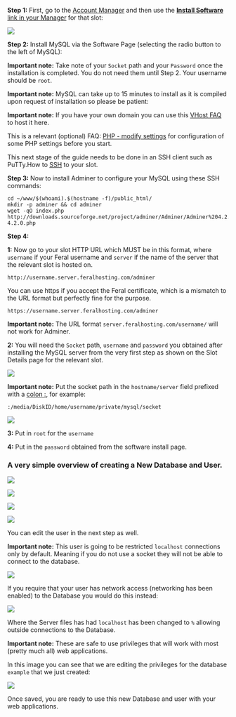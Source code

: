 
**Step 1:** First, go to the [Account Manager](https://www.feralhosting.com/manager/) and then use the [**Install Software** link in your Manager](https://www.feralhosting.com/manager/) for that slot:

![](https://raw.github.com/feralhosting/feralfilehosting/master/Feral%20Wiki/0%20Generic/installmysql.png)

**Step 2:** Install MySQL via the Software Page (selecting the radio button to the left of MySQL):

**Important note:** Take note of your `Socket` path and your `Password` once the installation is completed. You do not need them until Step 2. Your username should be `root`.

**Important note:** MySQL can take up to 15 minutes to install as it is compiled upon request of installation so please be patient:

**Important note:** If you have your own domain you can use this [VHost FAQ](https://www.feralhosting.com/faq/view?question=52) to host it here.

This is a relevant (optional) FAQ: [PHP - modify settings](https://www.feralhosting.com/faq/view?question=213) for configuration of some PHP settings before you start.

This next stage of the guide needs to be done in an SSH client such as PuTTy.How to [SSH](https://www.feralhosting.com/faq/view?question=12) to your slot.

**Step 3:** Now to install Adminer to configure your MySQL using these SSH commands:

~~~
cd ~/www/$(whoami).$(hostname -f)/public_html/
mkdir -p adminer && cd adminer
wget -qO index.php http://downloads.sourceforge.net/project/adminer/Adminer/Adminer%204.2.0/adminer-4.2.0.php
~~~

**Step 4:**


**1:** Now go to your slot HTTP URL which MUST be in this format, where `username` if your Feral username and `server` if the name of the server that the relevant slot is hosted on.

~~~
http://username.server.feralhosting.com/adminer
~~~

You can use https if you accept the Feral certificate, which is a mismatch to the URL format but perfectly fine for the purpose.

~~~
https://username.server.feralhosting.com/adminer
~~~

**Important note:** The URL format `server.feralhosting.com/username/` will not work for Adminer.

**2:** You will need the `Socket` path, `username` and `password` you obtained after installing the MySQL server from the very first step as shown on the Slot Details page for the relevant slot.

![](https://raw.github.com/feralhosting/feralfilehosting/master/Feral%20Wiki/0%20Generic/mysqlsocket.png)

**Important note:** Put the socket path in the `hostname/server` field prefixed with a [colon :](http://en.wikipedia.org/wiki/Colon_%28punctuation%29), for example:

~~~
:/media/DiskID/home/username/private/mysql/socket
~~~

![](https://raw.github.com/feralhosting/feralfilehosting/master/Feral%20Wiki/HTTP/Adminer%20-%20MySQL%20administration/0.0.png)

**3:** Put in `root` for the `username`

**4:** Put in the `password` obtained from the software install page.

### A very simple overview of creating a New Database and User.

![](https://raw.github.com/feralhosting/feralfilehosting/master/Feral%20Wiki/HTTP/Adminer%20-%20MySQL%20administration/0.png)

![](https://raw.github.com/feralhosting/feralfilehosting/master/Feral%20Wiki/HTTP/Adminer%20-%20MySQL%20administration/1.png)

![](https://raw.github.com/feralhosting/feralfilehosting/master/Feral%20Wiki/HTTP/Adminer%20-%20MySQL%20administration/2.png)

![](https://raw.github.com/feralhosting/feralfilehosting/master/Feral%20Wiki/HTTP/Adminer%20-%20MySQL%20administration/3.png)

You can edit the user in the next step as well.

**Important note:** This user is going to be restricted `localhost` connections only by default. Meaning if you do not use a socket they will not be able to connect to the database.

![](https://raw.github.com/feralhosting/feralfilehosting/master/Feral%20Wiki/HTTP/Adminer%20-%20MySQL%20administration/4.local.png)

If you require that your user has network access (networking has been enabled) to the Database you would do this instead:

![](https://raw.github.com/feralhosting/feralfilehosting/master/Feral%20Wiki/HTTP/Adminer%20-%20MySQL%20administration/4.any.png)

Where the Server files has had `localhost` has been changed to `%` allowing outside connections to the Database.

**Important note:** These are safe to use privileges that will work with most (pretty much all) web applications.

In this image you can see that we are editing the privileges for the database `example` that we just created:

![](https://raw.github.com/feralhosting/feralfilehosting/master/Feral%20Wiki/HTTP/Adminer%20-%20MySQL%20administration/adminerpriv.png)

Once saved, you are ready to use this new Database and user with your web applications.



